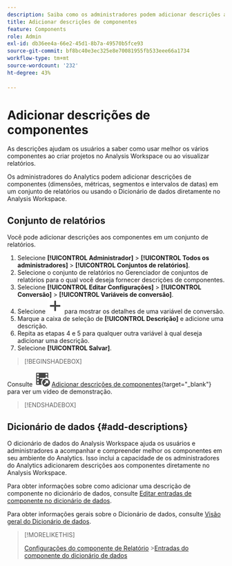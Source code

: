 ```yaml
---
description: Saiba como os administradores podem adicionar descrições aos componentes usando um conjunto de relatórios ou o dicionário de dados.
title: Adicionar descrições de componentes
feature: Components
role: Admin
exl-id: db36ee4a-66e2-45d1-8b7a-49570b5fce93
source-git-commit: bf8bc40e3ec325e8e70081955fb533eee66a1734
workflow-type: tm+mt
source-wordcount: '232'
ht-degree: 43%

---
```


# Adicionar descrições de componentes

As descrições ajudam os usuários a saber como usar melhor os vários componentes ao criar projetos no Analysis Workspace ou ao visualizar relatórios.

Os administradores do Analytics podem adicionar descrições de componentes (dimensões, métricas, segmentos e intervalos de datas) em um conjunto de relatórios ou usando o Dicionário de dados diretamente no Analysis Workspace.

## Conjunto de relatórios

Você pode adicionar descrições aos componentes em um conjunto de relatórios.

1. Selecione **[!UICONTROL Administrador]** > **[!UICONTROL Todos os administradores]** > **[!UICONTROL Conjuntos de relatórios]**.
1. Selecione o conjunto de relatórios no Gerenciador de conjuntos de relatórios para o qual você deseja fornecer descrições de componentes.
1. Selecione **[!UICONTROL Editar Configurações]** > **[!UICONTROL Conversão]** > **[!UICONTROL Variáveis de conversão]**.
1. Selecione ![Adicionar](/help/assets/icons/Add.svg) para mostrar os detalhes de uma variável de conversão.
1. Marque a caixa de seleção de **[!UICONTROL Descrição]** e adicione uma descrição.
1. Repita as etapas 4 e 5 para qualquer outra variável à qual deseja adicionar uma descrição.
1. Selecione **[!UICONTROL Salvar]**.

>[!BEGINSHADEBOX]

Consulte ![VideoCheckedOut](/help/assets/icons/VideoCheckedOut.svg) [Adicionar descrições de componentes](https://video.tv.adobe.com/v/39723?quality=12&learn=on&captions=por_br){target="_blank"} para ver um vídeo de demonstração.

>[!ENDSHADEBOX]


## Dicionário de dados {#add-descriptions}

O dicionário de dados do Analysis Workspace ajuda os usuários e administradores a acompanhar e compreender melhor os componentes em seu ambiente do Analytics. Isso inclui a capacidade de os administradores do Analytics adicionarem descrições aos componentes diretamente no Analysis Workspace.

Para obter informações sobre como adicionar uma descrição de componente no dicionário de dados, consulte [Editar entradas de componente no dicionário de dados](/help/analyze/analysis-workspace/components/data-dictionary/edit-entries-data-dictionary.md).

Para obter informações gerais sobre o Dicionário de dados, consulte [Visão geral do Dicionário de dados](/help/analyze/analysis-workspace/components/data-dictionary/data-dictionary-overview.md).

>[!MORELIKETHIS]
>
>[Configurações do componente de Relatório](/help/components/vrs/vrs-components.md)
>&#x200B;>[Entradas do componente do dicionário de dados](/help/analyze/analysis-workspace/components/data-dictionary/edit-entries-data-dictionary.md)
>